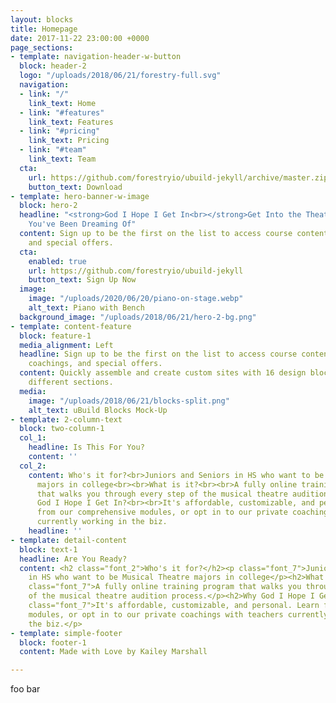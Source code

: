 ```yaml
---
layout: blocks
title: Homepage
date: 2017-11-22 23:00:00 +0000
page_sections:
- template: navigation-header-w-button
  block: header-2
  logo: "/uploads/2018/06/21/forestry-full.svg"
  navigation:
  - link: "/"
    link_text: Home
  - link: "#features"
    link_text: Features
  - link: "#pricing"
    link_text: Pricing
  - link: "#team"
    link_text: Team
  cta:
    url: https://github.com/forestryio/ubuild-jekyll/archive/master.zip
    button_text: Download
- template: hero-banner-w-image
  block: hero-2
  headline: "<strong>God I Hope I Get In<br></strong>Get Into the Theatre Program
    You've Been Dreaming Of"
  content: Sign up to be the first on the list to access course content, private coaching,
    and special offers.
  cta:
    enabled: true
    url: https://github.com/forestryio/ubuild-jekyll
    button_text: Sign Up Now
  image:
    image: "/uploads/2020/06/20/piano-on-stage.webp"
    alt_text: Piano with Bench
  background_image: "/uploads/2018/06/21/hero-2-bg.png"
- template: content-feature
  block: feature-1
  media_alignment: Left
  headline: Sign up to be the first on the list to access course content, private
    coachings, and special offers.
  content: Quickly assemble and create custom sites with 16 design blocks for seven
    different sections.
  media:
    image: "/uploads/2018/06/21/blocks-split.png"
    alt_text: uBuild Blocks Mock-Up
- template: 2-column-text
  block: two-column-1
  col_1:
    headline: Is This For You?
    content: ''
  col_2:
    content: Who's it for?<br>Juniors and Seniors in HS who want to be Musical Theatre
      majors in college<br><br>What is it?<br><br>A fully online training program
      that walks you through every step of the musical theatre audition process.<br><br>Why
      God I Hope I Get In?<br><br>It's affordable, customizable, and personal. Learn
      from our comprehensive modules, or opt in to our private coachings with teachers
      currently working in the biz.
    headline: ''
- template: detail-content
  block: text-1
  headline: Are You Ready?
  content: <h2 class="font_2">Who's it for?</h2><p class="font_7">Juniors and Seniors
    in HS who want to be Musical Theatre majors in college</p><h2>What is it?</h2><p
    class="font_7">A fully online training program that walks you through every step
    of the musical theatre audition process.</p><h2>Why God I Hope I Get In?</h2><p
    class="font_7">It's affordable, customizable, and personal. Learn from our comprehensive
    modules, or opt in to our private coachings with teachers currently working in
    the biz.</p>
- template: simple-footer
  block: footer-1
  content: Made with Love by Kailey Marshall

---
```

foo bar